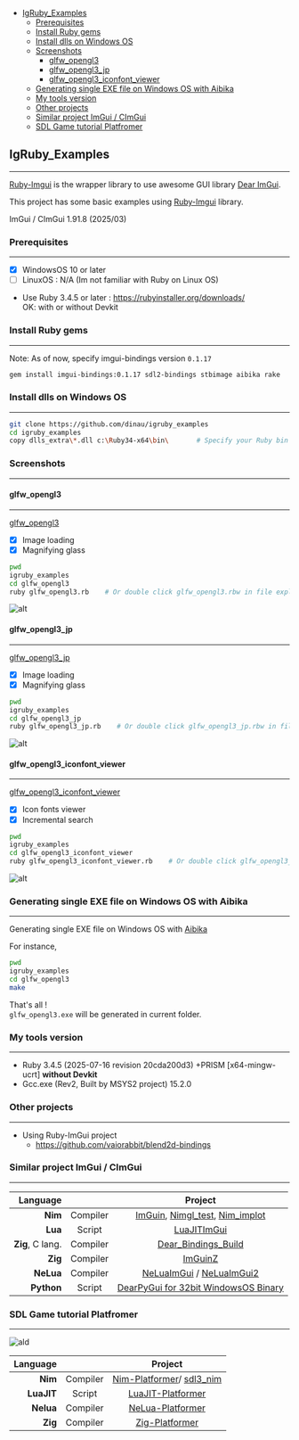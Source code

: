 <!-- START doctoc generated TOC please keep comment here to allow auto update -->
<!-- DON'T EDIT THIS SECTION, INSTEAD RE-RUN doctoc TO UPDATE -->

- [IgRuby_Examples](#igruby_examples)
  - [Prerequisites](#prerequisites)
  - [Install Ruby gems](#install-ruby-gems)
  - [Install dlls on Windows OS](#install-dlls-on-windows-os)
  - [Screenshots](#screenshots)
    - [glfw_opengl3](#glfw_opengl3)
    - [glfw_opengl3_jp](#glfw_opengl3_jp)
    - [glfw_opengl3_iconfont_viewer](#glfw_opengl3_iconfont_viewer)
  - [Generating single EXE file on Windows OS with Aibika](#generating-single-exe-file-on-windows-os-with-aibika)
  - [My tools version](#my-tools-version)
  - [Other projects](#other-projects)
  - [Similar project ImGui / CImGui](#similar-project-imgui--cimgui)
  - [SDL Game tutorial Platfromer](#sdl-game-tutorial-platfromer)

<!-- END doctoc generated TOC please keep comment here to allow auto update -->

## IgRuby_Examples

---

[Ruby-Imgui](https://github.com/vaiorabbit/ruby-imgui) is the wrapper library to use awesome GUI library [Dear ImGui](https://github.com/ocornut/imgui).


This project has some basic examples using [Ruby-Imgui](https://github.com/vaiorabbit/ruby-imgui) library.

ImGui / CImGui 1.91.8 (2025/03)

### Prerequisites

---

- [x] WindowsOS 10 or later
- [ ] LinuxOS : N/A (Im not familiar with Ruby on Linux OS)
- Use Ruby 3.4.5 or later : https://rubyinstaller.org/downloads/  
OK: with or without Devkit 

### Install Ruby gems

---

Note: As of now, specify imgui-bindings version `0.1.17` 

```sh
gem install imgui-bindings:0.1.17 sdl2-bindings stbimage aibika rake
```

### Install dlls on Windows OS

---

```sh
git clone https://github.com/dinau/igruby_examples
cd igruby_examples
copy dlls_extra\*.dll c:\Ruby34-x64\bin\       # Specify your Ruby bin folder 
```

### Screenshots

------

#### glfw_opengl3

---

[glfw_opengl3](https://github.com/dinau/igruby_examples/blob/main/glfw_opengl3/glfw_opengl3.rb)

- [x] Image loading
- [x] Magnifying glass

```sh
pwd 
igruby_examples
cd glfw_opengl3
ruby glfw_opengl3.rb    # Or double click glfw_opengl3.rbw in file explorer
```

![alt](img/glfw_opengl3.png)

#### glfw_opengl3_jp

---

[glfw_opengl3_jp](https://github.com/dinau/igruby_examples/blob/main/glfw_opengl3_jp/glfw_opengl3_jp.rb)

- [x] Image loading
- [x] Magnifying glass

```sh
pwd 
igruby_examples
cd glfw_opengl3_jp
ruby glfw_opengl3_jp.rb    # Or double click glfw_opengl3_jp.rbw in file explorer
```

![alt](img/glfw_opengl3_jp.png)

#### glfw_opengl3_iconfont_viewer

---

[glfw_opengl3_iconfont_viewer](https://github.com/dinau/igruby_examples/blob/main/glfw_opengl3_iconfont_viewer/glfw_opengl3_iconfont_viewer.rb)

- [x] Icon fonts viewer
- [x] Incremental search

```sh
pwd 
igruby_examples
cd glfw_opengl3_iconfont_viewer
ruby glfw_opengl3_iconfont_viewer.rb    # Or double click glfw_opengl3_iconfont_viewer.rbw in file explorer
```

![alt](img/glfw_opengl3_iconfont_viewer.png)

### Generating single EXE file on Windows OS with Aibika

---

Generating single EXE file on Windows OS with [Aibika](https://github.com/tamatebako/aibika)

For instance,

```sh
pwd 
igruby_examples
cd glfw_opengl3
make 
```

That's all !  
`glfw_opengl3.exe` will be generated in current folder.

### My tools version

---

- Ruby 3.4.5 (2025-07-16 revision 20cda200d3) +PRISM [x64-mingw-ucrt] **without Devkit**
- Gcc.exe (Rev2, Built by MSYS2 project) 15.2.0

### Other projects 

---

- Using Ruby-ImGui project
   - https://github.com/vaiorabbit/blend2d-bindings

### Similar project ImGui / CImGui

---

| Language             |          | Project                                                                                                                                         |
| -------------------: | :---:    | :----------------------------------------------------------------:                                                                              |
| **Nim**              | Compiler | [ImGuin](https://github.com/dinau/imguin), [Nimgl_test](https://github.com/dinau/nimgl_test), [Nim_implot](https://github.com/dinau/nim_implot) |
| **Lua**              | Script   | [LuaJITImGui](https://github.com/dinau/luajitImGui)                                                                                             |
| **Zig**, C lang.     | Compiler | [Dear_Bindings_Build](https://github.com/dinau/dear_bindings_build)                                                                             |
| **Zig**              | Compiler | [ImGuinZ](https://github.com/dinau/imguinz)                                                                                                     |
| **NeLua**            | Compiler | [NeLuaImGui](https://github.com/dinau/neluaImGui) / [NeLuaImGui2](https://github.com/dinau/neluaImGui2)                                         |
| **Python**           | Script   | [DearPyGui for 32bit WindowsOS Binary](https://github.com/dinau/DearPyGui32/tree/win32)                                                         |

### SDL Game tutorial Platfromer

---

![ald](https://github.com/dinau/nelua-platformer/raw/main/img/platformer-nelua-sdl2.gif)

| Language             |          | Project                                                                                                  |
| -------------------: | :---:    | :----------------------------------------------------------------:                                       |
| **Nim**              | Compiler | [Nim-Platformer](https://github.com/dinau/nim-platformer)/ [sdl3_nim](https://github.com/dinau/sdl3_nim) |
| **LuaJIT**           | Script   | [LuaJIT-Platformer](https://github.com/dinau/luajit-platformer)                                          |
| **Nelua**            | Compiler | [NeLua-Platformer](https://github.com/dinau/nelua-platformer)                                            |
| **Zig**              | Compiler | [Zig-Platformer](https://github.com/dinau/zig-platformer)                                                |
